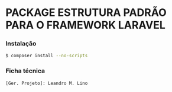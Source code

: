 # PACKAGE ESTRUTURA PADRÃO PARA O FRAMEWORK LARAVEL
### Instalação
```sh
$ composer install --no-scripts
```
### Ficha técnica

    [Ger. Projeto]: Leandro M. Lino 
    
